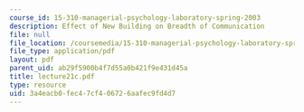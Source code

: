```yaml
---
course_id: 15-310-managerial-psychology-laboratory-spring-2003
description: Effect of New Building on Breadth of Communication
file: null
file_location: /coursemedia/15-310-managerial-psychology-laboratory-spring-2003/3a4eacb0fec47cf406726aafec9fd4d7_lecture21c.pdf
file_type: application/pdf
layout: pdf
parent_uid: ab29f5900b4f7d55a0b421f9e431d45a
title: lecture21c.pdf
type: resource
uid: 3a4eacb0-fec4-7cf4-0672-6aafec9fd4d7
---
```

